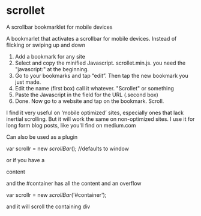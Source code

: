 scrollet
========

A scrollbar bookmarklet for mobile devices


A bookmarlet that activates a scrollbar for mobile devices. Instead of flicking or swiping up and down 

1. Add a bookmark for any site 
2. Select and copy the minified Javascript. scrollet.min.js. you need the "javascript:" at the beginning. 
3. Go to your bookmarks and tap “edit”. Then tap the new bookmark you just made. 
4. Edit the name (first box) call it whatever. "Scrollet" or something
5. Paste the Javascript in the field for the URL (.second box)
5. Done. Now go to a website and tap on the bookmark. Scroll.



I find it very useful on ‘mobile optimized’ sites, especially ones that lack inertial scrolling. But it will work the same on non-optimized sites.
I use it for long form blog posts, like you'll find on medium.com


Can also be used as a plugin 

var scrollr = new _scrollBar_(); //defaults to window

or if you have a <div id="container">content</div>

and the #container has all the content and an overflow

var scrollr = new _scrollBar_('#container');

and it will scroll the containing div
